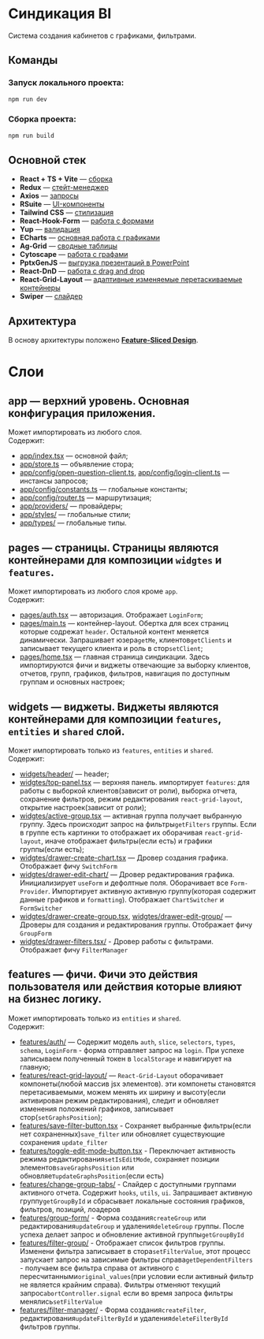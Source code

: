 # Синдикация BI

Система создания кабинетов с графиками, фильтрами.

## Команды

### Запуск локального проекта:

```bash
npm run dev
```

### Сборка проекта:

```bash
npm run build
```

## Основной стек

- **React + TS + Vite** — [сборка](https://vite.dev/guide/)
- **Redux** — [стейт-менеджер](https://redux.js.org/introduction/getting-started)
- **Axios** — [запросы](https://axios-http.com/ru/docs/api_intro)
- **RSuite** — [UI-компоненты](https://rsuitejs.com/components/overview/)
- **Tailwind CSS** — [стилизация](https://tailwindcss.ru/docs)
- **React-Hook-Form** — [работа с формами](https://react-hook-form.com/)
- **Yup** — [валидация](https://github.com/jquense/yup?tab=readme-ov-file)
- **ECharts** — [основная работа с графиками](https://echarts.apache.org/examples/en/index.html)
- **Ag-Grid** — [сводные таблицы](https://www.ag-grid.com/javascript-data-grid/getting-started/)
- **Cytoscape** — [работа с графами](https://js.cytoscape.org/)
- **PptxGenJS** — [выгрузка презентаций в PowerPoint](https://gitbrent.github.io/PptxGenJS/docs/quick-start/)
- **React-DnD** — [работа с drag and drop](https://react-dnd.github.io/react-dnd/about)
- **React-Grid-Layout** — [адаптивные изменяемые перетаскиваемые контейнеры](https://github.com/react-grid-layout/react-grid-layout)
- **Swiper** — [слайдер](https://swiperjs.com/get-started)

## Архитектура

В основу архитектуры положено [**Feature-Sliced Design**](https://feature-sliced.design/ru/docs).

# Слои

## **app** — верхний уровень. Основная конфигурация приложения.

Может импортировать из любого слоя.  
Содержит:

- [app/index.tsx](https://git.romir.ru/romir-ds/sindicat-bi-front/-/tree/main/src/app/index.tsx) — основной файл;
- [app/store.ts](https://git.romir.ru/romir-ds/sindicat-bi-front/-/tree/main/src/app/store.ts) — объявление стора;
- [app/config/open-question-client.ts](https://git.romir.ru/romir-ds/sindicat-bi-front/-/tree/main/src/app/config/api-client.ts), [app/config/login-client.ts](https://git.romir.ru/romir-ds/sindicat-bi-front/-/tree/main/src/app/config/login-client.ts) — инстансы запросов;
- [app/config/constants.ts](https://git.romir.ru/romir-ds/sindicat-bi-front/-/tree/main/src/app/config/constants.ts) — глобальные константы;
- [app/config/router.ts](https://git.romir.ru/romir-ds/sindicat-bi-front/-/tree/main/src/app/config/router.ts) — маршрутизация;
- [app/providers/](https://git.romir.ru/romir-ds/sindicat-bi-front/-/tree/main/src/app/providers/) — провайдеры;
- [app/styles/](https://git.romir.ru/romir-ds/sindicat-bi-front/-/tree/main/src/app/styles/) — глобальные стили;
- [app/types/](https://git.romir.ru/romir-ds/sindicat-bi-front/-/tree/main/src/app/types/) — глобальные типы.

## **pages** — страницы. Страницы являются контейнерами для композиции `widgtes` и `features`.

Может импортировать из любого слоя кроме `app`.  
Содержит:

- [pages/auth.tsx](https://git.romir.ru/romir-ds/sindicat-bi-front/-/tree/main/src/pages/auth.tsx) — авторизация. Отображает `LoginForm`;
- [pages/main.ts](https://git.romir.ru/romir-ds/sindicat-bi-front/-/tree/main/src/pages/main.ts) — контейнер-layout. Обертка для всех страниц которые содрежат `header`. Остальной контент меняется динамически. Запрашивает юзера`getMe`, клиентов`getClients` и записывает текущего клиента и роль в стор`setClient`;
- [pages/home.tsx](https://git.romir.ru/romir-ds/sindicat-bi-front/-/tree/main/src/pages/home.tsx) — главная страница синдикации. Здесь импортируются фичи и виджеты отвечающие за выборку клиентов, отчетов, групп, графиков, фильтров, навигация по доступным группам и основных настроек;

## **widgets** — виджеты. Виджеты являются контейнерами для композиции `features`, `entities` и `shared` слой.

Может импортировать только из  `features`, `entities` и `shared`.  
Содержит:

- [widgets/header/](https://git.romir.ru/romir-ds/sindicat-bi-front/-/tree/main/src/widgets/header) — header;
- [widgtes/top-panel.tsx](https://git.romir.ru/romir-ds/sindicat-bi-front/-/tree/main/src/widgets/top-panel.tsx) — верхняя панель. импортирует `features`: для работы с выборкой клиентов(зависит от роли), выборка отчета, сохранение фильтров, режим редактирования `react-grid-layout`, открытие настроек(зависит от роли);
- [widgtes/active-group.tsx](https://git.romir.ru/romir-ds/sindicat-bi-front/-/tree/main/src/widgets/active-group.tsx) — активная группа получает выбранную группу. Здесь происходит запрос на фильтры`getFilters` группы. Если в группе есть картинки то отображает их оборачивая `react-grid-layout`, иначе отображает фильтры(если есть) и графики группы(если есть);
- [widgtes/drawer-create-chart.tsx](https://git.romir.ru/romir-ds/sindicat-bi-front/-/tree/main/src/widgets/drawer-create-chart.tsx) — Дровер создания графика. Отображает фичу `SwitchForm`
- [widgtes/drawer-edit-chart/](https://git.romir.ru/romir-ds/sindicat-bi-front/-/tree/main/src/widgets/drawer-edit-chart/) — Дровер редактирования графика. Инициализирует `useForm` и дефолтные поля. Оборачивает все `Form-Provider`. Импортирует активную активную группу(которая содержит данные графиков и `formatting`). Отображает `ChartSwitcher` и `FormSwitcher`
- [widgtes/drawer-create-group.tsx](https://git.romir.ru/romir-ds/sindicat-bi-front/-/tree/main/src/widgets/drawer-create-group.tsx), [widgtes/drawer-edit-group/](https://git.romir.ru/romir-ds/sindicat-bi-front/-/tree/main/src/widgets/drawer-edit-group/) — Дроверы для создания и редактирования группы. Отображает фичу `GroupForm`
- [widgtes/drawer-filters.tsx/](https://git.romir.ru/romir-ds/sindicat-bi-front/-/tree/main/src/widgets/drawer-filters.tsx) - Дровер работы с фильтрами. Отображает фичу `FilterManager`


## **features** — фичи. Фичи это действия пользователя или действия которые влияют на бизнес логику.

Может импортировать только из `entities` и  `shared`.  
Содержит:

- [features/auth/](https://git.romir.ru/romir-ds/sindicat-bi-front/-/tree/main/src/features/auth/) — Содержит модель `auth`, `slice`, `selectors`, `types`, `schema`, `LoginForm` - форма отправляет запрос на `login`. При успехе записываем полученный токен в `localStorage` и навигирует на главную;
- [features/react-grid-layout/](https://git.romir.ru/romir-ds/sindicat-bi-front/-/tree/main/src/features/react-grid-layout/) — `React-Grid-Layout` оборачивает компонеты(любой массив jsx элементов). эти компонеты становятся перетасиваемыми, можем менять их ширину и высоту(если активирован режим редактирования), следит и обновляет изменения положений графиков, записывает стор(`setGraphsPosition`);
- [features/save-filter-button.tsx](https://git.romir.ru/romir-ds/sindicat-bi-front/-/tree/main/src/features/save-filter-button.tsx) - Сохраняет выбранные фильтры(если нет сохраненных)`save_filter` или обновляет существующие сохранения `update_filter`
- [features/toggle-edit-mode-button.tsx](https://git.romir.ru/romir-ds/sindicat-bi-front/-/tree/main/src/features/toggle-edit-mode-button.tsx) - Переключает активность режима редактирования`setIsEditMode`, сохраняет позиции элементов`saveGraphsPosition` или обновляет`updateGraphsPosition`(если есть)
- [features/change-group-tabs/](https://git.romir.ru/romir-ds/sindicat-bi-front/-/tree/main/src/features/change-group-tabs/) - Слайдер с доступными группами активного отчета. Содержит `hooks`, `utils`, `ui`. Запрашивает активную группу`getGroupById` и сбрасывает локальные состояния графиков, фильтров, позиций, лоадеров
- [features/group-form/](https://git.romir.ru/romir-ds/sindicat-bi-front/-/tree/main/src/features/group-form/) - Форма создания`createGroup` или редактирования`updateGroup` и удаления`deleteGroup` группы. После успеха делает запрос и обновление активной группы`getGroupById` 
- [features/filter-group/](https://git.romir.ru/romir-ds/sindicat-bi-front/-/tree/main/src/features/filter-group/) - Отображает список фильтров группы. Изменени фильтра записывает в стора`setFilterValue`, этот процесс запускает запрос на зависимые фильтры справа`getDependentFilters` - получаем все фильтра справа от активного с пересчитанными`original_values`(при условии если активный фильтр не является крайним справа). Фильтры отменяют текущий запрос`abortController.signal` если во время запроса фильтры менялись`setFilterValue`
- [features/filter-manager/](https://git.romir.ru/romir-ds/sindicat-bi-front/-/tree/main/src/features/filter-manager/) - Форма создания`createFilter`, редактирования`updateFilterById` и удаления`deleteFilterById` фильтров группы.